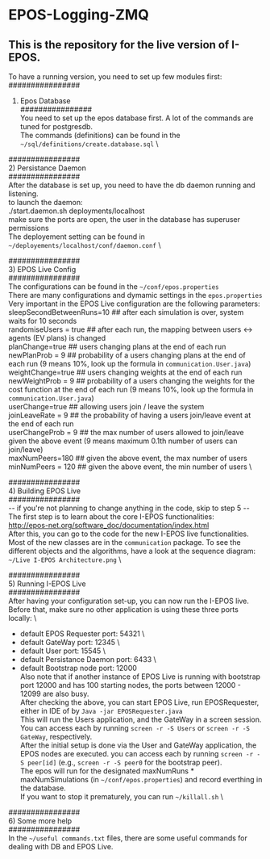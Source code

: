 # EPOS-Logging-ZMQ
## This is the repository for the live version of I-EPOS.
To have a running version, you need to set up few modules first: \
################  
1) Epos Database \
################  
You need to set up the epos database first. A lot of the commands are tuned for postgresdb. \
The commands (definitions) can be found in the `~/sql/definitions/create.database.sql` \

################  
2) Persistance Daemon \
################  
After the database is set up, you need to have the db daemon running and listening. \
to launch the daemon: \
./start.daemon.sh deployments/localhost \
make sure the ports are open, the user in the database has superuser permissions \
The deployement setting can be found in `~/deployements/localhost/conf/daemon.conf` \

################  
3) EPOS Live Config \
################  
The configurations can be found in the `~/conf/epos.properties` \
There are many configurations and dymamic settings in the `epos.properties` \
Very important in the EPOS Live configuration are the following parameters: \
sleepSecondBetweenRuns=10 ## after each simulation is over, system waits for 10 seconds \
randomiseUsers = true ## after each run, the mapping between users <-> agents (EV plans) is changed \
planChange=true ## users changing plans at the end of each run \
newPlanProb = 9 ## probability of a users changing plans at the end of each run (9 means 10%, look up the formula in `communication.User.java`) \
weightChange=true ## users changing weights at the end of each run \
newWeightProb = 9 ## probability of a users changing the weights for the cost function at the end of each run (9 means 10%, look up the formula in `communication.User.java`) \
userChange=true ## allowing users join / leave the system \
joinLeaveRate = 9 ## the probability of having a users join/leave event at the end of each run \
userChangeProb = 9 ## the max number of users allowed to join/leave given the above event (9 means maximum 0.1th number of users can join/leave) \
maxNumPeers=180 ## given the above event, the max number of users \
minNumPeers = 120 ## given the above event, the min number of users \

################  
4) Building EPOS Live \
################  
-- if you're not planning to change anything in the code, skip to step 5 -- \
The first step is to learn about the core I-EPOS functionalities: \
http://epos-net.org/software_doc/documentation/index.html \
After this, you can go to the code for the new I-EPOS live functionalities. Most of the new classes are in the `communication` package. To see the different objects and the algorithms, have a look at the sequence diagram: `~/Live I-EPOS Architecture.png` \

################  
5) Running I-EPOS Live \
################  
After having your configuration set-up, you can now run the I-EPOS live. \
Before that, make sure no other application is using these three ports locally: \
- default EPOS Requester port: 54321 \
- default GateWay port: 12345 \
- default User port: 15545 \
- default Persistance Daemon port: 6433 \
- default Bootstrap node port: 12000 \
Also note that if another instance of EPOS Live is running with bootstrap port 12000 and has 100 starting nodes, the ports between 12000 - 12099 are also busy. \
After checking the above, you can start EPOS Live, run EPOSRequester, either in IDE of by `Java -jar EPOSRequester.java` \
This will run the Users application, and the GateWay in a screen session. You can access each by running `screen -r -S Users` or `screen -r -S GateWay`, respectively. \
After the initial setup is done via the User and GateWay application, the EPOS nodes are executed. you can access each by running `screen -r -S peer[id]` (e.g., `screen -r -S peer0` for the bootstrap peer). \
The epos will run for the designated maxNumRuns * maxNumSimulations (in `~/conf/epos.properties`) and record everthing in the database. \
If you want to stop it prematurely, you can run `~/killall.sh` \

################  
6) Some more help \
################  
In the `~/useful commands.txt` files, there are some useful commands for dealing with DB and EPOS Live.